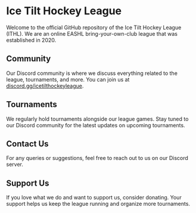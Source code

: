 # Ice Tilt Hockey League

Welcome to the official GitHub repository of the Ice Tilt Hockey League (ITHL). We are an online EASHL bring-your-own-club league that was established in 2020.

## Community

Our Discord community is where we discuss everything related to the league, tournaments, and more. You can join us at [discord.gg/icetilthockeyleague](https://discord.gg/icetilthockeyleague).

## Tournaments

We regularly hold tournaments alongside our league games. Stay tuned to our Discord community for the latest updates on upcoming tournaments.

## Contact Us

For any queries or suggestions, feel free to reach out to us on our Discord server.

## Support Us

If you love what we do and want to support us, consider donating. Your support helps us keep the league running and organize more tournaments.
